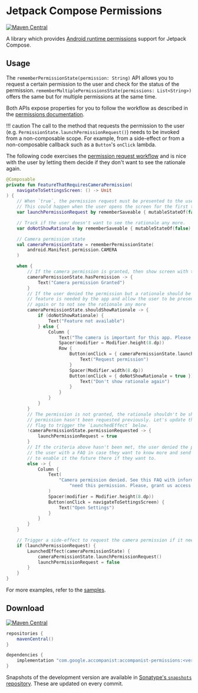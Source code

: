 # Jetpack Compose Permissions

[![Maven Central](https://img.shields.io/maven-central/v/com.google.accompanist/accompanist-permissions)](https://search.maven.org/search?q=g:com.google.accompanist)

A library which provides [Android runtime permissions](https://developer.android.com/guide/topics/permissions/overview) support for Jetpack Compose.

## Usage

The `rememberPermissionState(permission: String)` API allows you to request a certain permission
to the user and check for the status of the permission.
`rememberMultiplePermissionsState(permissions: List<String>)` offers the same but for multiple
permissions at the same time.

Both APIs expose properties for you to follow the workflow as described in the
[permissions documentation](https://developer.android.com/training/permissions/requesting#workflow_for_requesting_permissions).

!!! caution
    The call to the method that requests the permission to the user (e.g. `PermissionState.launchPermissionRequest()`)
    needs to be invoked from a non-composable scope. For example, from a side-effect or from a
    non-composable callback such as a `Button`'s `onClick` lambda.

The following code exercises the [permission request workflow](https://developer.android.com/training/permissions/requesting#workflow_for_requesting_permissions)
and is nice with the user by letting them decide if they don't want to see the rationale again.

```kotlin
@Composable
private fun FeatureThatRequiresCameraPermission(
    navigateToSettingsScreen: () -> Unit
) {
    // When `true`, the permission request must be presented to the user.
    // This could happen when the user opens the screen for the first time.
    var launchPermissionRequest by rememberSaveable { mutableStateOf(false) }

    // Track if the user doesn't want to see the rationale any more.
    var doNotShowRationale by rememberSaveable { mutableStateOf(false) }

    // Camera permission state
    val cameraPermissionState = rememberPermissionState(
        android.Manifest.permission.CAMERA
    )

    when {
        // If the camera permission is granted, then show screen with the feature enabled
        cameraPermissionState.hasPermission -> {
            Text("Camera permission Granted")
        }
        // If the user denied the permission but a rationale should be shown, explain why the
        // feature is needed by the app and allow the user to be presented with the permission
        // again or to not see the rationale any more
        cameraPermissionState.shouldShowRationale -> {
            if (doNotShowRationale) {
                Text("Feature not available")
            } else {
                Column {
                    Text("The camera is important for this app. Please grant the permission.")
                    Spacer(modifier = Modifier.height(8.dp))
                    Row {
                        Button(onClick = { cameraPermissionState.launchPermissionRequest() }) {
                            Text("Request permission")
                        }
                        Spacer(Modifier.width(8.dp))
                        Button(onClick = { doNotShowRationale = true }) {
                            Text("Don't show rationale again")
                        }
                    }
                }
            }
        }
        // The permission is not granted, the rationale shouldn't be shown to the user, and the
        // permission hasn't been requested previously. Let's update the launchPermissionRequest
        // flag to trigger the `LaunchedEffect` below.
        !cameraPermissionState.permissionRequested -> {
            launchPermissionRequest = true
        }
        // If the criteria above hasn't been met, the user denied the permission. Let's present
        // the user with a FAQ in case they want to know more and send them to the Settings screen
        // to enable it the future there if they want to.
        else -> {
            Column {
                Text(
                    "Camera permission denied. See this FAQ with information about why we " +
                        "need this permission. Please, grant us access on the Settings screen."
                )
                Spacer(modifier = Modifier.height(8.dp))
                Button(onClick = navigateToSettingsScreen) {
                    Text("Open Settings")
                }
            }
        }
    }

    // Trigger a side-effect to request the camera permission if it needs to be presented to the user
    if (launchPermissionRequest) {
        LaunchedEffect(cameraPermissionState) {
            cameraPermissionState.launchPermissionRequest()
            launchPermissionRequest = false
        }
    }
}
```

For more examples, refer to the [samples](https://github.com/google/accompanist/tree/main/sample/src/main/java/com/google/accompanist/sample/permissions).

## Download

[![Maven Central](https://img.shields.io/maven-central/v/com.google.accompanist/accompanist-permissions)](https://search.maven.org/search?q=g:com.google.accompanist)

```groovy
repositories {
    mavenCentral()
}

dependencies {
    implementation "com.google.accompanist:accompanist-permissions:<version>"
}
```

Snapshots of the development version are available in [Sonatype's `snapshots` repository][snap]. These are updated on every commit.

[compose]: https://developer.android.com/jetpack/compose
[snap]: https://oss.sonatype.org/content/repositories/snapshots/com/google/accompanist/accompanist-permissions/
